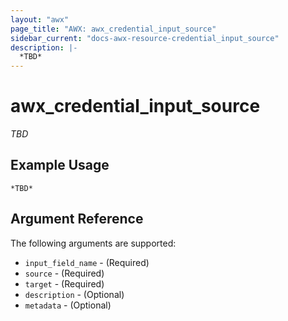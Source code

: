 ```yaml
---
layout: "awx"
page_title: "AWX: awx_credential_input_source"
sidebar_current: "docs-awx-resource-credential_input_source"
description: |-
  *TBD*
---
```


# awx_credential_input_source

*TBD*

## Example Usage

```hcl
*TBD*
```

## Argument Reference

The following arguments are supported:

* `input_field_name` - (Required) 
* `source` - (Required) 
* `target` - (Required) 
* `description` - (Optional) 
* `metadata` - (Optional) 

